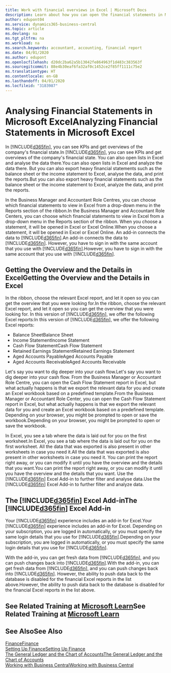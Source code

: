```yaml
---
title: Work with financial overviews in Excel | Microsoft Docs
description: Learn about how you can open the financial statements in Microsoft Excel from Business Central  for better analysis.
author: edupont04
ms.service: dynamics365-business-central
ms.topic: article
ms.devlang: na
ms.tgt_pltfrm: na
ms.workload: na
ms.search.keywords: accountant, accounting, financial report
ms.date: 04/01/2020
ms.author: edupont
ms.openlocfilehash: d20dc2ba62a5b13042fe864963f1d483c383563f
ms.sourcegitcommit: 88e4b30eaf6fa32af0c1452ce2f85ff1111c75e2
ms.translationtype: HT
ms.contentlocale: en-GB
ms.lasthandoff: 04/01/2020
ms.locfileid: "3183987"
---
```

# <a name="analyzing-financial-statements-in-microsoft-excel"></a><span data-ttu-id="21405-103">Analysing Financial Statements in Microsoft Excel</span><span class="sxs-lookup"><span data-stu-id="21405-103">Analyzing Financial Statements in Microsoft Excel</span></span>
<span data-ttu-id="21405-104">In [!INCLUDE[d365fin](includes/d365fin_md.md)], you can see KPIs and get overviews of the company's financial state.</span><span class="sxs-lookup"><span data-stu-id="21405-104">In [!INCLUDE[d365fin](includes/d365fin_md.md)], you can see KPIs and get overviews of the company's financial state.</span></span> <span data-ttu-id="21405-105">You can also open lists in Excel and analyse the data there.</span><span class="sxs-lookup"><span data-stu-id="21405-105">You can also open lists in Excel and analyze the data there.</span></span> <span data-ttu-id="21405-106">But you can also export heavy financial statements such as the balance sheet or the income statement to Excel, analyse the data, and print the reports.</span><span class="sxs-lookup"><span data-stu-id="21405-106">But you can also export heavy financial statements such as the balance sheet or the income statement to Excel, analyze the data, and print the reports.</span></span>  

<span data-ttu-id="21405-107">In the Business Manager and Accountant Role Centres, you can choose which financial statements to view in Excel from a drop-down menu in the Reports section of the ribbon.</span><span class="sxs-lookup"><span data-stu-id="21405-107">In the Business Manager and Accountant Role Centers, you can choose which financial statements to view in Excel from a drop-down menu in the Reports section of the ribbon.</span></span> <span data-ttu-id="21405-108">When you choose a statement, it will be opened in Excel or Excel Online.</span><span class="sxs-lookup"><span data-stu-id="21405-108">When you choose a statement, it will be opened in Excel or Excel Online.</span></span> <span data-ttu-id="21405-109">An add-in connects the data to [!INCLUDE[d365fin](includes/d365fin_md.md)].</span><span class="sxs-lookup"><span data-stu-id="21405-109">An add-in connects the data to [!INCLUDE[d365fin](includes/d365fin_md.md)].</span></span> <span data-ttu-id="21405-110">However, you have to sign in with the same account that you use with [!INCLUDE[d365fin](includes/d365fin_md.md)].</span><span class="sxs-lookup"><span data-stu-id="21405-110">However, you have to sign in with the same account that you use with [!INCLUDE[d365fin](includes/d365fin_md.md)].</span></span>  

## <a name="getting-the-overview-and-the-details-in-excel"></a><span data-ttu-id="21405-111">Getting the Overview and the Details in Excel</span><span class="sxs-lookup"><span data-stu-id="21405-111">Getting the Overview and the Details in Excel</span></span>
<span data-ttu-id="21405-112">In the ribbon, choose the relevant Excel report, and let it open so you can get the overview that you were looking for.</span><span class="sxs-lookup"><span data-stu-id="21405-112">In the ribbon, choose the relevant Excel report, and let it open so you can get the overview that you were looking for.</span></span> <span data-ttu-id="21405-113">In this version of [!INCLUDE[d365fin](includes/d365fin_md.md)], we offer the following Excel reports:</span><span class="sxs-lookup"><span data-stu-id="21405-113">In this version of [!INCLUDE[d365fin](includes/d365fin_md.md)], we offer the following Excel reports:</span></span>

- <span data-ttu-id="21405-114">Balance Sheet</span><span class="sxs-lookup"><span data-stu-id="21405-114">Balance Sheet</span></span>  
- <span data-ttu-id="21405-115">Income Statement</span><span class="sxs-lookup"><span data-stu-id="21405-115">Income Statement</span></span>  
- <span data-ttu-id="21405-116">Cash Flow Statement</span><span class="sxs-lookup"><span data-stu-id="21405-116">Cash Flow Statement</span></span>  
- <span data-ttu-id="21405-117">Retained Earnings Statement</span><span class="sxs-lookup"><span data-stu-id="21405-117">Retained Earnings Statement</span></span>  
- <span data-ttu-id="21405-118">Aged Accounts Payable</span><span class="sxs-lookup"><span data-stu-id="21405-118">Aged Accounts Payable</span></span>  
- <span data-ttu-id="21405-119">Aged Accounts Receivable</span><span class="sxs-lookup"><span data-stu-id="21405-119">Aged Accounts Receivable</span></span>  

<span data-ttu-id="21405-120">Let's say you want to dig deeper into your cash flow.</span><span class="sxs-lookup"><span data-stu-id="21405-120">Let's say you want to dig deeper into your cash flow.</span></span> <span data-ttu-id="21405-121">From the Business Manager or Accountant Role Centre, you can open the Cash Flow Statement report in Excel, but what actually happens is that we export the relevant data for you and create an Excel workbook based on a predefined template.</span><span class="sxs-lookup"><span data-stu-id="21405-121">From the Business Manager or Accountant Role Center, you can open the Cash Flow Statement report in Excel, but what actually happens is that we export the relevant data for you and create an Excel workbook based on a predefined template.</span></span> <span data-ttu-id="21405-122">Depending on your browser, you might be prompted to open or save the workbook.</span><span class="sxs-lookup"><span data-stu-id="21405-122">Depending on your browser, you might be prompted to open or save the workbook.</span></span>  

<span data-ttu-id="21405-123">In Excel, you see a tab where the data is laid out for you on the first worksheet.</span><span class="sxs-lookup"><span data-stu-id="21405-123">In Excel, you see a tab where the data is laid out for you on the first worksheet.</span></span> <span data-ttu-id="21405-124">All the data that was exported is also present in other worksheets in case you need it.</span><span class="sxs-lookup"><span data-stu-id="21405-124">All the data that was exported is also present in other worksheets in case you need it.</span></span> <span data-ttu-id="21405-125">You can print the report right away, or you can modify it until you have the overview and the details that you want.</span><span class="sxs-lookup"><span data-stu-id="21405-125">You can print the report right away, or you can modify it until you have the overview and the details that you want.</span></span> <span data-ttu-id="21405-126">Use the [!INCLUDE[d365fin](includes/d365fin_md.md)] Excel Add-in to further filter and analyse data.</span><span class="sxs-lookup"><span data-stu-id="21405-126">Use the [!INCLUDE[d365fin](includes/d365fin_md.md)] Excel Add-in to further filter and analyze data.</span></span>  

## <a name="the-d365fin-excel-add-in"></a><span data-ttu-id="21405-127">The [!INCLUDE[d365fin](includes/d365fin_md.md)] Excel Add-in</span><span class="sxs-lookup"><span data-stu-id="21405-127">The [!INCLUDE[d365fin](includes/d365fin_md.md)] Excel Add-in</span></span>
<span data-ttu-id="21405-128">Your [!INCLUDE[d365fin](includes/d365fin_md.md)] experience includes an add-in for Excel.</span><span class="sxs-lookup"><span data-stu-id="21405-128">Your [!INCLUDE[d365fin](includes/d365fin_md.md)] experience includes an add-in for Excel.</span></span> <span data-ttu-id="21405-129">Depending on your subscription, you are logged in automatically, or you must specify the same login details that you use for [!INCLUDE[d365fin](includes/d365fin_md.md)].</span><span class="sxs-lookup"><span data-stu-id="21405-129">Depending on your subscription, you are logged in automatically, or you must specify the same login details that you use for [!INCLUDE[d365fin](includes/d365fin_md.md)].</span></span>  

<span data-ttu-id="21405-130">With the add-in, you can get fresh data from [!INCLUDE[d365fin](includes/d365fin_md.md)], and you can push changes back into [!INCLUDE[d365fin](includes/d365fin_md.md)].</span><span class="sxs-lookup"><span data-stu-id="21405-130">With the add-in, you can get fresh data from [!INCLUDE[d365fin](includes/d365fin_md.md)], and you can push changes back into [!INCLUDE[d365fin](includes/d365fin_md.md)].</span></span> <span data-ttu-id="21405-131">However, the ability to push data back to the database is disabled for the financial Excel reports in the list above.</span><span class="sxs-lookup"><span data-stu-id="21405-131">However, the ability to push data back to the database is disabled for the financial Excel reports in the list above.</span></span>  

## <a name="see-related-training-at-microsoft-learn"></a><span data-ttu-id="21405-132">See Related Training at [Microsoft Learn](/learn/modules/configure-powerbi-excel-dynamics-365-business-central/index)</span><span class="sxs-lookup"><span data-stu-id="21405-132">See Related Training at [Microsoft Learn](/learn/modules/configure-powerbi-excel-dynamics-365-business-central/index)</span></span>

## <a name="see-also"></a><span data-ttu-id="21405-133">See Also</span><span class="sxs-lookup"><span data-stu-id="21405-133">See Also</span></span>
[<span data-ttu-id="21405-134">Finance</span><span class="sxs-lookup"><span data-stu-id="21405-134">Finance</span></span>](finance.md)  
[<span data-ttu-id="21405-135">Setting Up Finance</span><span class="sxs-lookup"><span data-stu-id="21405-135">Setting Up Finance</span></span>](finance-setup-finance.md)  
[<span data-ttu-id="21405-136">The General Ledger and the Chart of Accounts</span><span class="sxs-lookup"><span data-stu-id="21405-136">The General Ledger and the Chart of Accounts</span></span>](finance-general-ledger.md)  
[<span data-ttu-id="21405-137">Working with Business Central</span><span class="sxs-lookup"><span data-stu-id="21405-137">Working with Business Central</span></span>](ui-work-product.md)  
